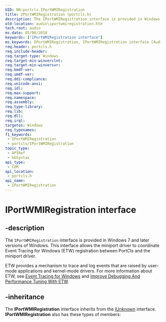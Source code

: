 ```yaml
---
UID: NN:portcls.IPortWMIRegistration
title: IPortWMIRegistration (portcls.h)
description: The IPortWMIRegistration interface is provided in Windows 7 and later versions of Windows. This interface allows the miniport driver to coordinate Event Tracing for Windows (ETW) registration between PortCls and the miniport driver.
old-location: audio\iportwmiregistration.htm
tech.root: audio
ms.date: 05/08/2018
keywords: ["IPortWMIRegistration interface"]
ms.keywords: IPortWMIRegistration, IPortWMIRegistration interface [Audio Devices], IPortWMIRegistration interface [Audio Devices],described, audio.iportwmiregistration, audmp-routines_c7591b25-80f3-4d0e-ac6b-bc1dea55adb1.xml, portcls/IPortWMIRegistration
req.header: portcls.h
req.include-header: 
req.target-type: Windows
req.target-min-winverclnt: 
req.target-min-winversvr: 
req.kmdf-ver: 
req.umdf-ver: 
req.ddi-compliance: 
req.unicode-ansi: 
req.idl: 
req.max-support: 
req.namespace: 
req.assembly: 
req.type-library: 
req.lib: 
req.dll: 
req.irql: 
targetos: Windows
req.typenames: 
f1_keywords:
 - IPortWMIRegistration
 - portcls/IPortWMIRegistration
topic_type:
 - APIRef
 - kbSyntax
api_type:
 - COM
api_location:
 - portcls.h
api_name:
 - IPortWMIRegistration
---
```


# IPortWMIRegistration interface


## -description

The <code>IPortWMIRegistration</code> interface is provided in Windows 7 and later versions of Windows. This interface allows the miniport driver to coordinate Event Tracing for Windows (ETW) registration between PortCls and the miniport driver.

ETW provides a mechanism to trace and log events that are raised by user-mode applications and kernel-mode drivers. For more information about ETW, see <a href="/windows-hardware/test/wpt/event-tracing-for-windows">Event Tracing for Windows</a> and <a href="/archive/msdn-magazine/2007/april/event-tracing-improve-debugging-and-performance-tuning-with-etw">Improve Debugging And Performance Tuning With ETW</a>.

## -inheritance

The <b>IPortWMIRegistration</b> interface inherits from the <a href="/windows/win32/api/unknwn/nn-unknwn-iunknown">IUnknown</a> interface. <b>IPortWMIRegistration</b> also has these types of members:

